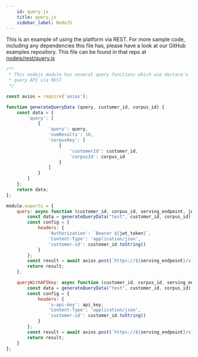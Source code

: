 ```yaml
---
    id: query.js
    title: query.js
    sidebar_label: NodeJS
---
```


This is an example of using the platform via REST.  For more sample code, including any dependencies this file has, please have a look at our GitHub examples repository.  This file can be found in that repo at <a href="https://github.com/vectara/getting-started/tree/main/language-examples/nodejs/rest/query.js">nodejs/rest/query.js</a>

```js title="nodejs/rest/query.js"
/**
 * This nodejs module has several query functions which use Vectara's 
 * query API via REST
 */

const axios = require('axios');

function generateQueryData (query, customer_id, corpus_id) {
    const data = {
        'query': [
            {
                'query': query,
                'numResults': 10,
                'corpusKey': [
                    {
                        'customerId': customer_id,
                        'corpusId': corpus_id
                    }
                ]
            }
        ]
    };
    return data;
};

module.exports = {
    query: async function (customer_id, corpus_id, serving_endpoint, jwt_token) {
        const data = generateQueryData("test", customer_id, corpus_id);
        const config = {
            headers: {
                'Authorization': `Bearer ${jwt_token}`,
                'Content-Type': 'application/json',
                'customer-id': customer_id.toString()
            }
        };
        const result = await axios.post(`https://${serving_endpoint}/v1/query`, data, config);
        return result;
    },

    queryWithAPIKey: async function (customer_id, corpus_id, serving_endpoint, api_key) {
        const data = generateQueryData("test", customer_id, corpus_id);
        const config = {
            headers: {
                'x-api-key': api_key,
                'Content-Type': 'application/json',
                'customer-id': customer_id.toString()
            }
        };
        const result = await axios.post(`https://${serving_endpoint}/v1/query`, data, config);
        return result;
    }
};
```
